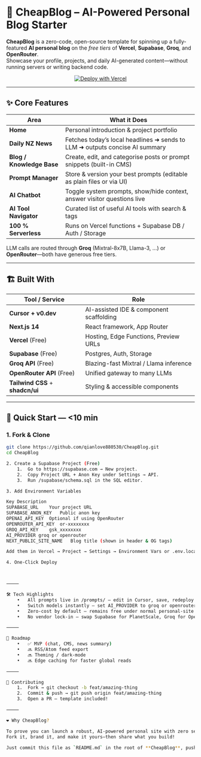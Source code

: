 # 📝 CheapBlog – AI-Powered Personal Blog Starter

**CheapBlog** is a zero-code, open-source template for spinning up a fully-featured **AI personal blog** on the *free tiers* of **Vercel**, **Supabase**, **Groq**, and **OpenRouter**.  
Showcase your profile, projects, and daily AI-generated content—without running servers or writing backend code.

<p align="center">
  <a href="https://vercel.com/new/clone?repository-url=https://github.com/qianlove880530/CheapBlog">
    <img src="https://vercel.com/button" alt="Deploy with Vercel" />
  </a>
</p>

---

## ✨ Core Features

| Area | What it Does |
|------|--------------|
| **Home** | Personal introduction & project portfolio |
| **Daily NZ News** | Fetches today’s local headlines ➜ sends to LLM ➜ outputs concise AI summary |
| **Blog / Knowledge Base** | Create, edit, and categorise posts or prompt snippets (built-in CMS) |
| **Prompt Manager** | Store & version your best prompts (editable as plain files or via UI) |
| **AI Chatbot** | Toggle system prompts, show/hide context, answer visitor questions live |
| **AI Tool Navigator** | Curated list of useful AI tools with search & tags |
| **100 % Serverless** | Runs on Vercel functions + Supabase DB / Auth / Storage |

LLM calls are routed through **Groq** (Mixtral-8x7B, Llama-3, …) or **OpenRouter**—both have generous free tiers.

---

## 🏗️ Built With

| Tool / Service | Role |
|----------------|------|
| **Cursor + v0.dev** | AI-assisted IDE & component scaffolding |
| **Next.js 14** | React framework, App Router |
| **Vercel** (Free) | Hosting, Edge Functions, Preview URLs |
| **Supabase** (Free) | Postgres, Auth, Storage |
| **Groq API** (Free) | Blazing-fast Mixtral / Llama inference |
| **OpenRouter API** (Free) | Unified gateway to many LLMs |
| **Tailwind CSS** + **shadcn/ui** | Styling & accessible components |

---

## 🚀 Quick Start — <10 min

### 1. Fork & Clone

```bash
git clone https://github.com/qianlove880530/CheapBlog.git
cd CheapBlog

2. Create a Supabase Project (Free)
	1.	Go to https://supabase.com → New project.
	2.	Copy Project URL + Anon Key under Settings → API.
	3.	Run /supabase/schema.sql in the SQL editor.

3. Add Environment Variables

Key	Description
SUPABASE_URL	Your project URL
SUPABASE_ANON_KEY	Public anon key
OPENAI_API_KEY	Optional if using OpenRouter
OPENROUTER_API_KEY	or-xxxxxxxx
GROQ_API_KEY	gsk_xxxxxxxx
AI_PROVIDER	groq or openrouter
NEXT_PUBLIC_SITE_NAME	Blog title (shown in header & OG tags)

Add them in Vercel → Project → Settings → Environment Vars or .env.local.

4. One-Click Deploy



⸻

🛠️ Tech Highlights
	•	All prompts live in /prompts/ – edit in Cursor, save, redeploy.
	•	Switch models instantly – set AI_PROVIDER to groq or openrouter.
	•	Zero-cost by default – remains free under normal personal-site traffic.
	•	No vendor lock-in – swap Supabase for PlanetScale, Groq for OpenAI, etc.

⸻

📅 Roadmap
	•	✅ MVP (chat, CMS, news summary)
	•	🔜 RSS/Atom feed export
	•	🔜 Theming / dark-mode
	•	🔜 Edge caching for faster global reads

⸻

🤝 Contributing
	1.	Fork → git checkout -b feat/amazing-thing
	2.	Commit & push → git push origin feat/amazing-thing
	3.	Open a PR – template included!

⸻

❤️ Why CheapBlog?

To prove you can launch a robust, AI-powered personal site with zero server cost and virtually zero code.
Fork it, brand it, and make it yours—then share what you build!

Just commit this file as `README.md` in the root of **CheapBlog**, push, and your repo landing page will be investor- / contributor-ready. Happy shipping!
